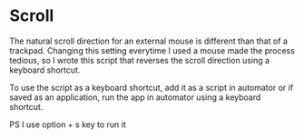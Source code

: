 # Scroll
The natural scroll direction for an external mouse is different than that of a trackpad.
Changing this setting everytime I used a mouse made the process tedious, so I wrote this script that reverses the scroll direction using a keyboard shortcut.

To use the script as a keyboard shortcut, add it as a script in automator or if saved as an application, run the app in automator using a keyboard shortcut. 

PS I use option + s key to run it
